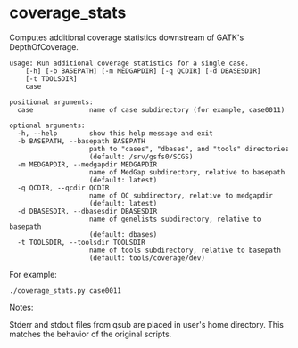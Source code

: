 coverage_stats
==============
Computes additional coverage statistics downstream of GATK's DepthOfCoverage.

	usage: Run additional coverage statistics for a single case.
		[-h] [-b BASEPATH] [-m MEDGAPDIR] [-q QCDIR] [-d DBASESDIR]
		[-t TOOLSDIR]
		case

	positional arguments:
	  case              name of case subdirectory (for example, case0011)

	optional arguments:
	  -h, --help        show this help message and exit
	  -b BASEPATH, --basepath BASEPATH
                	    path to "cases", "dbases", and "tools" directories
                        (default: /srv/gsfs0/SCGS)
  	  -m MEDGAPDIR, --medgapdir MEDGAPDIR
    	                name of MedGap subdirectory, relative to basepath
      	                (default: latest)
  	  -q QCDIR, --qcdir QCDIR
    	                name of QC subdirectory, relative to medgapdir
      	                (default: latest)
  	  -d DBASESDIR, --dbasesdir DBASESDIR
    	                name of genelists subdirectory, relative to basepath
      	                (default: dbases)
  	  -t TOOLSDIR, --toolsdir TOOLSDIR
    	                name of tools subdirectory, relative to basepath
      	                (default: tools/coverage/dev)

For example:

	./coverage_stats.py case0011

Notes:

Stderr and stdout files from qsub are placed in user's home directory. This matches the behavior of the original scripts.

